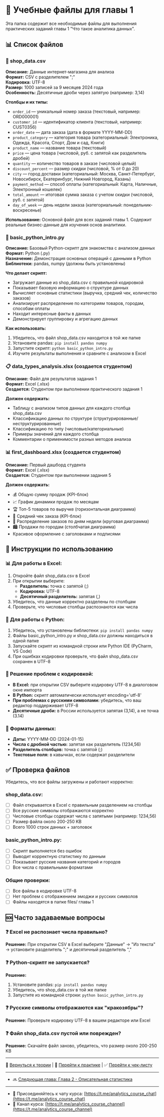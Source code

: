 # 📁 Учебные файлы для главы 1

Эта папка содержит все необходимые файлы для выполнения практических заданий главы 1 "Что такое аналитика данных".

## 📊 Список файлов

### 📄 shop_data.csv
**Описание:** Данные интернет-магазина для анализа  
**Формат:** CSV с разделителем ";"  
**Кодировка:** UTF-8  
**Размер:** 1000 записей за 9 месяцев 2024 года  
**Особенность:** Десятичные дроби через запятую (например: 3,14)

**Столбцы и их типы:**
- `order_id` — уникальный номер заказа (текстовый, например: ORD000001)
- `customer_id` — идентификатор клиента (текстовый, например: CUST0356) 
- `order_date` — дата заказа (дата в формате YYYY-MM-DD)
- `product_category` — категория товара (категориальный: Электроника, Одежда, Красота, Спорт, Дом и сад, Книги)
- `product_name` — название товара (текстовый)
- `price` — цена товара (числовой, руб. с запятой как разделитель дробей)
- `quantity` — количество товаров в заказе (числовой целый)
- `discount_percent` — размер скидки (числовой, % от 0 до 20)
- `city` — город доставки (категориальный: Москва, Санкт-Петербург, Новосибирск, Екатеринбург, Нижний Новгород, Казань)
- `payment_method` — способ оплаты (категориальный: Карта, Наличные, Электронный кошелек)
- `total_amount` — итоговая сумма заказа с учетом скидки (числовой, руб. с запятой)
- `day_of_week` — день недели заказа (категориальный: понедельник-воскресенье)

**Использование:** Основной файл для всех заданий главы 1. Содержит реальные бизнес-данные для изучения основ аналитики.

### 🐍 basic_python_intro.py
**Описание:** Базовый Python-скрипт для знакомства с анализом данных  
**Формат:** Python (.py)  
**Назначение:** Демонстрация основных операций с данными в Python
**Библиотеки:** pandas, numpy (должны быть установлены)

**Что делает скрипт:**
- Загружает данные из shop_data.csv с правильной кодировкой
- Показывает базовую информацию о структуре данных
- Вычисляет основные статистики (выручка, средний чек, количество заказов)
- Анализирует распределение по категориям товаров, городам, способам оплаты
- Находит интересные факты в данных
- Демонстрирует группировку и агрегацию данных

**Как использовать:**
1. Убедитесь, что файл shop_data.csv находится в той же папке
2. Установите pandas: `pip install pandas numpy`
3. Запустите скрипт: `python basic_python_intro.py`
4. Изучите результаты выполнения и сравните с анализом в Excel

### 📋 data_types_analysis.xlsx (создается студентом)
**Описание:** Файл для результатов задания 1  
**Формат:** Excel (.xlsx)  
**Создается:** Студентом при выполнении практического задания 1

**Должен содержать:**
- Таблицу с анализом типов данных для каждого столбца shop_data.csv
- Классификацию данных по структуре (структурированные/неструктурированные)
- Классификацию по типу (числовые/категориальные)
- Примеры значений для каждого столбца
- Комментарии о применимости разных методов анализа

### 📊 first_dashboard.xlsx (создается студентом)
**Описание:** Первый дашборд студента  
**Формат:** Excel (.xlsx)  
**Создается:** Студентом при выполнении задания 5

**Должен содержать:**
- 💰 Общую сумму продаж (KPI-блок)
- 📈 График динамики продаж по месяцам
- 🏆 Топ-5 товаров по выручке (горизонтальная диаграмма)
- 🛒 Средний чек заказа (KPI-блок)
- 📅 Распределение заказов по дням недели (круговая диаграмма)
- 🏙️ Продажи по городам (столбчатая диаграмма)
- Красивое оформление с заголовками и подписями

## 🎯 Инструкции по использованию

### 📊 Для работы в Excel:
1. Откройте файл shop_data.csv в Excel
2. При открытии выберите:
   - **Разделитель:** точка с запятой (;)
   - **Кодировка:** UTF-8
   - **Десятичный разделитель:** запятая (,)
3. Убедитесь, что данные корректно разделены по столбцам
4. Проверьте, что числовые столбцы распознаются как числа

### 🐍 Для работы с Python:
1. Убедитесь, что установлены библиотеки: `pip install pandas numpy`
2. Файлы basic_python_intro.py и shop_data.csv должны находиться в одной папке
3. Запускайте скрипт из командной строки или Python IDE (PyCharm, VS Code)
4. При ошибках кодировки проверьте, что файл shop_data.csv сохранен в UTF-8

### 🔧 Решение проблем с кодировкой:
- **В Excel:** при открытии CSV выберите кодировку UTF-8 в диалоговом окне импорта
- **В Python:** скрипт автоматически использует encoding='utf-8'
- **При проблемах с русскими символами:** убедитесь, что ваш редактор поддерживает UTF-8
- **Десятичные дроби:** в России используется запятая (3,14), а не точка (3.14)

### 📝 Форматы данных:
- **Даты:** YYYY-MM-DD (2024-01-15)
- **Числа с дробной частью:** запятая как разделитель (1234,56)
- **Разделитель столбцов:** точка с запятой (;)
- **Текстовые поля:** в кавычках, если содержат разделители

## ✅ Проверка файлов

Убедитесь, что все файлы загружены и работают корректно:

### shop_data.csv:
- [ ] Файл открывается в Excel с правильным разделением на столбцы
- [ ] Все русские символы отображаются корректно
- [ ] Числовые столбцы содержат числа с запятыми (например: 1234,56)
- [ ] Размер файла около 200-250 KB
- [ ] Всего 1000 строк данных + заголовок

### basic_python_intro.py:
- [ ] Скрипт выполняется без ошибок
- [ ] Выводит корректную статистику по данным
- [ ] Показывает русские названия категорий и городов
- [ ] Все числа с правильными форматами

### Общие проверки:
- [ ] Все файлы в кодировке UTF-8
- [ ] Нет проблем с отображением эмоджи и русских символов
- [ ] Файлы находятся в папке files/ главы 1

## 🆘 Часто задаваемые вопросы

### ❓ Excel не распознает числа правильно?
**Решение:** При открытии CSV в Excel выберите "Данные" → "Из текста" → установите разделитель ";" и десятичный разделитель ","

### ❓ Python-скрипт не запускается?
**Решение:** 
1. Установите pandas: `pip install pandas numpy`
2. Убедитесь, что shop_data.csv в той же папке
3. Запустите из командной строки: `python basic_python_intro.py`

### ❓ Русские символы отображаются как "кракозябры"?
**Решение:** Проверьте кодировку UTF-8 в вашем редакторе или Excel

### ❓ Файл shop_data.csv пустой или поврежден?
**Решение:** Скачайте файл заново, убедитесь, что размер около 200-250 KB

---

📖 [Вернуться к теории](../README.md) | 📝 [Перейти к практике](../practice.md) | ✅ [Перейти к чек-листу](../checklist.md)

---

- 🔜 [Следующая глава: Глава 2 - Описательная статистика](../chapter-02/README.md)

---

- 📢 Присоединяйтесь к чату курса: [https://t.me/analytics_course_chat](https://t.me/analytics_course_chat)
- 📢 Канал курса: [https://t.me/analytics_course_channel](https://t.me/analytics_course_channel)